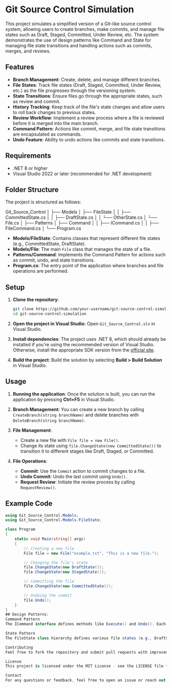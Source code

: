 # Git Source Control Simulation

This project simulates a simplified version of a Git-like source control system, allowing users to create branches, make commits, and manage file states such as Draft, Staged, Committed, Under Review, etc. The system demonstrates the use of design patterns like Command and State for managing file state transitions and handling actions such as commits, merges, and reviews.

## Features

- **Branch Management**: Create, delete, and manage different branches.
- **File States**: Track file states (Draft, Staged, Committed, Under Review, etc.) as the file progresses through the versioning system.
- **State Transitions**: Ensure files go through the appropriate states, such as review and commit.
- **History Tracking**: Keep track of the file's state changes and allow users to roll back changes to previous states.
- **Review Workflow**: Implement a review process where a file is reviewed before it is merged into the main branch.
- **Command Pattern**: Actions like commit, merge, and file state transitions are encapsulated as commands.
- **Undo Feature**: Ability to undo actions like commits and state transitions.

## Requirements

- .NET 8 or higher
- Visual Studio 2022 or later (recommended for .NET development)

## Folder Structure

The project is structured as follows:

Git_Source_Control │ ├── Models │ ├── FileState │ │ ├── CommittedState.cs │ │ ├── DraftState.cs │ │ └── OtherState.cs │ └── File.cs │ ├── Patterns │ ├── Command │ │ ├── ICommand.cs │ │ ├── FileCommand.cs │ └── Program.cs

- **Models/FileState**: Contains classes that represent different file states (e.g., CommittedState, DraftState).
- **Models/File**: The main `File` class that manages the state of a file.
- **Patterns/Command**: Implements the Command Pattern for actions such as commit, undo, and state transitions.
- **Program.cs**: The entry point of the application where branches and file operations are performed.

## Setup

1. **Clone the repository**:
    ```bash
    git clone https://github.com/your-username/git-source-control-simulation.git
    cd git-source-control-simulation
    ```

2. **Open the project in Visual Studio**:
    Open `Git_Source_Control.sln` in Visual Studio.

3. **Install dependencies**:
    The project uses .NET 8, which should already be installed if you're using the recommended version of Visual Studio. Otherwise, install the appropriate SDK version from the [official site](https://dotnet.microsoft.com/download/dotnet).

4. **Build the project**:
    Build the solution by selecting **Build > Build Solution** in Visual Studio.

## Usage

1. **Running the application**:
   Once the solution is built, you can run the application by pressing **Ctrl+F5** in Visual Studio.

2. **Branch Management**:
   You can create a new branch by calling `CreateBranch(string branchName)` and delete branches with `DeleteBranch(string branchName)`.

3. **File Management**:
   - Create a new file with `File file = new File()`.
   - Change its state using `file.ChangeState(new CommittedState())` to transition it to different stages like Draft, Staged, or Committed.
   
4. **File Operations**:
   - **Commit**: Use the `Commit` action to commit changes to a file.
   - **Undo Commit**: Undo the last commit using `Undo()`.
   - **Request Review**: Initiate the review process by calling `RequestReview()`.

## Example Code

```csharp
using Git_Source_Control.Models;
using Git_Source_Control.Models.FileState;

class Program
{
    static void Main(string[] args)
    {
        // Creating a new file
        File file = new File("example.txt", "This is a new file.");

        // Changing the file's state
        file.ChangeState(new DraftState());
        file.ChangeState(new StagedState());

        // Committing the file
        file.ChangeState(new CommittedState());

        // Undoing the commit
        file.Undo();
    }
}
## Design Patterns:
Command Pattern
The ICommand interface defines methods like Execute() and Undo(). Each action (e.g., commit, merge) is encapsulated as a command. The FileCommand class is used to perform file-related operations such as committing changes.

State Pattern
The FileState class hierarchy defines various file states (e.g., DraftState, CommittedState). The File class changes its state by calling ChangeState() with a new state, enforcing the state transition rules.

Contributing
Feel free to fork the repository and submit pull requests with improvements, bug fixes, or new features. If you have any suggestions or issues, please open an issue in the GitHub repository.

License
This project is licensed under the MIT License - see the LICENSE file for details.

Contact
For any questions or feedback, feel free to open an issue or reach out to me directly via GitHub.


